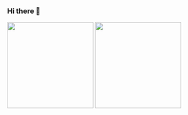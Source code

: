 ### Hi there 👋

<a href="https://github.com/BoKu"><img height=200 align="center" src="https://github-readme-stats.vercel.app/api?username=BoKu&show_icons=true&theme=gotham" /></a>
<a href="https://github.com/BoKu"><img height=200 align="center" src="https://github-readme-stats.vercel.app/api/top-langs/?username=BoKu&show_icons=true&theme=gotham&layout=compact&langs_count=8&card_width=320" /></a>

<!--
**BoKu/BoKu** is a ✨ _special_ ✨ repository because its `README.md` (this file) appears on your GitHub profile.

Here are some ideas to get you started:

- 🔭 I’m currently working on ...
- 🌱 I’m currently learning ...
- 👯 I’m looking to collaborate on ...
- 🤔 I’m looking for help with ...
- 💬 Ask me about ...
- 📫 How to reach me: ...
- 😄 Pronouns: ...
- ⚡ Fun fact: ...
-->
